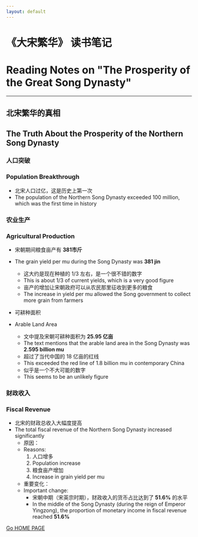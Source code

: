 ```yaml
---
layout: default
---
```


# 《大宋繁华》 读书笔记
# Reading Notes on "The Prosperity of the Great Song Dynasty"

---

## 北宋繁华的真相
## The Truth About the Prosperity of the Northern Song Dynasty

### 人口突破
### Population Breakthrough

- 北宋人口过亿，这是历史上第一次
- The population of the Northern Song Dynasty exceeded 100 million, which was the first time in history

### 农业生产
### Agricultural Production

- 宋朝期间粮食亩产有 **381市斤**
- The grain yield per mu during the Song Dynasty was **381 jin**
  - 这大约是现在种植的 1/3 左右，是一个很不错的数字
  - This is about 1/3 of current yields, which is a very good figure
  - 亩产的增加让宋朝政府可以从农民那里征收到更多的粮食
  - The increase in yield per mu allowed the Song government to collect more grain from farmers

- 可耕种面积
- Arable Land Area
  - 文中提及宋朝可耕种面积为 **25.95 亿亩**
  - The text mentions that the arable land area in the Song Dynasty was **2.595 billion mu**
  - 超过了当代中国的 18 亿亩的红线
  - This exceeded the red line of 1.8 billion mu in contemporary China
  - 似乎是一个不大可能的数字
  - This seems to be an unlikely figure

### 财政收入
### Fiscal Revenue

- 北宋的财政总收入大幅度提高
- The total fiscal revenue of the Northern Song Dynasty increased significantly
  - 原因：
  - Reasons:
    1. 人口增多
    1. Population increase
    2. 粮食亩产增加
    2. Increase in grain yield per mu
  - 重要变化：
  - Important change:
    - 宋朝中期（宋英宗时期），财政收入的货币占比达到了 **51.6%** 的水平
    - In the middle of the Song Dynasty (during the reign of Emperor Yingzong), the proportion of monetary income in fiscal revenue reached **51.6%**

[Go HOME PAGE](/.)
